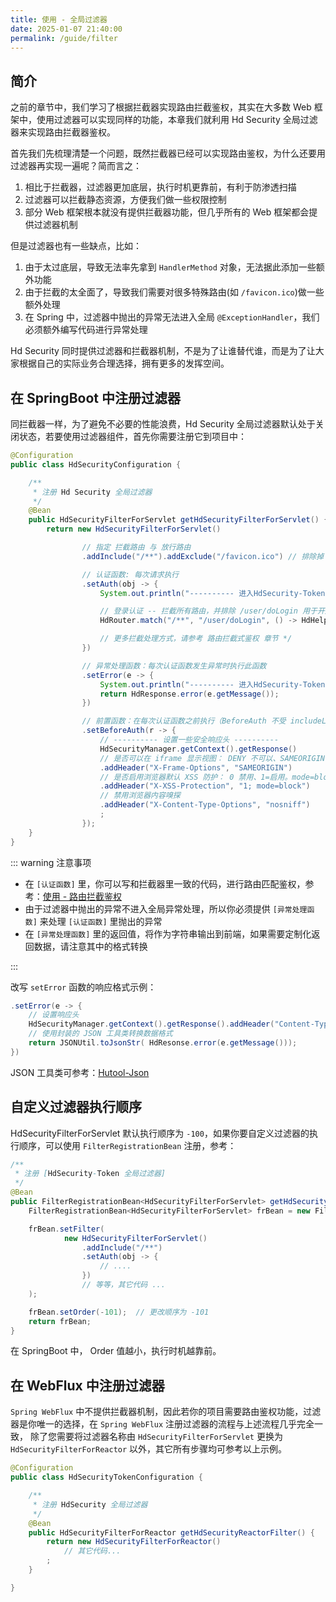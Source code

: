```yaml
---
title: 使用 - 全局过滤器
date: 2025-01-07 21:40:00
permalink: /guide/filter
---
```


## 简介

之前的章节中，我们学习了根据拦截器实现路由拦截鉴权，其实在大多数 Web 框架中，使用过滤器可以实现同样的功能，本章我们就利用 Hd Security 全局过滤器来实现路由拦截器鉴权。

首先我们先梳理清楚一个问题，既然拦截器已经可以实现路由鉴权，为什么还要用过滤器再实现一遍呢？简而言之：

1. 相比于拦截器，过滤器更加底层，执行时机更靠前，有利于防渗透扫描
2. 过滤器可以拦截静态资源，方便我们做一些权限控制
3. 部分 Web 框架根本就没有提供拦截器功能，但几乎所有的 Web 框架都会提供过滤器机制

但是过滤器也有一些缺点，比如：

1. 由于太过底层，导致无法率先拿到 `HandlerMethod` 对象，无法据此添加一些额外功能
2. 由于拦截的太全面了，导致我们需要对很多特殊路由(如 `/favicon.ico`)做一些额外处理
3. 在 Spring 中，过滤器中抛出的异常无法进入全局 `@ExceptionHandler`，我们必须额外编写代码进行异常处理

Hd Security 同时提供过滤器和拦截器机制，不是为了让谁替代谁，而是为了让大家根据自己的实际业务合理选择，拥有更多的发挥空间。

## 在 SpringBoot 中注册过滤器

同拦截器一样，为了避免不必要的性能浪费，Hd Security 全局过滤器默认处于关闭状态，若要使用过滤器组件，首先你需要注册它到项目中：

```java
@Configuration
public class HdSecurityConfiguration {

    /**
     * 注册 Hd Security 全局过滤器
     */
    @Bean
    public HdSecurityFilterForServlet getHdSecurityFilterForServlet() {
        return new HdSecurityFilterForServlet()

                // 指定 拦截路由 与 放行路由
                .addInclude("/**").addExclude("/favicon.ico") // 排除掉 /favicon.ico

                // 认证函数: 每次请求执行
                .setAuth(obj -> {
                    System.out.println("---------- 进入HdSecurity-Token全局认证 -----------");

                    // 登录认证 -- 拦截所有路由，并排除 /user/doLogin 用于开放登录
                    HdRouter.match("/**", "/user/doLogin", () -> HdHelper.checkLogin());

                    // 更多拦截处理方式，请参考 路由拦截式鉴权 章节 */
                })

                // 异常处理函数：每次认证函数发生异常时执行此函数
                .setError(e -> {
                    System.out.println("---------- 进入HdSecurity-Token异常处理 -----------");
                    return HdResponse.error(e.getMessage());
                })

                // 前置函数：在每次认证函数之前执行（BeforeAuth 不受 includeList 与 excludeList 的限制，所有请求都会进入）
                .setBeforeAuth(r -> {
                    // ---------- 设置一些安全响应头 ----------
                    HdSecurityManager.getContext().getResponse()
                    // 是否可以在 iframe 显示视图： DENY 不可以、SAMEORIGIN 同域下可以、ALLOW-FROM uri 指定域名下可以
                    .addHeader("X-Frame-Options", "SAMEORIGIN")
                    // 是否启用浏览器默认 XSS 防护： 0 禁用、1=启用。mode=block 表示并在检查到 XSS 攻击时，停止渲染页面
                    .addHeader("X-XSS-Protection", "1; mode=block")
                    // 禁用浏览器内容嗅探
                    .addHeader("X-Content-Type-Options", "nosniff")
                    ;
                });
    }
}
```

::: warning 注意事项

- 在 `[认证函数]` 里，你可以写和拦截器里一致的代码，进行路由匹配鉴权，参考：[使用 - 路由拦截鉴权](/guide/route-auth)
- 由于过滤器中抛出的异常不进入全局异常处理，所以你必须提供 `[异常处理函数]` 来处理 `[认证函数]` 里抛出的异常
- 在 `[异常处理函数]` 里的返回值，将作为字符串输出到前端，如果需要定制化返回数据，请注意其中的格式转换

:::

改写 `setError` 函数的响应格式示例：

```java
.setError(e -> {
    // 设置响应头
    HdSecurityManager.getContext().getResponse().addHeader("Content-Type", "application/json;charset=UTF-8");
    // 使用封装的 JSON 工具类转换数据格式
    return JSONUtil.toJsonStr( HdResonse.error(e.getMessage()));
})
```

JSON 工具类可参考：[Hutool-Json](https://hutool.cn/docs/#/json/JSONUtil)

## 自定义过滤器执行顺序

HdSecurityFilterForServlet 默认执行顺序为 `-100`，如果你要自定义过滤器的执行顺序，可以使用 `FilterRegistrationBean` 注册，参考：

```java
/**
 * 注册 [HdSecurity-Token 全局过滤器]
 */
@Bean
public FilterRegistrationBean<HdSecurityFilterForServlet> getHdSecurityFilterForServlet() {
    FilterRegistrationBean<HdSecurityFilterForServlet> frBean = new FilterRegistrationBean<>();

    frBean.setFilter(
            new HdSecurityFilterForServlet()
                .addInclude("/**")
                .setAuth(obj -> {
                    // ....
                })
                // 等等，其它代码 ...
    );

    frBean.setOrder(-101);  // 更改顺序为 -101
    return frBean;
}
```

在 SpringBoot 中， Order 值越小，执行时机越靠前。

## 在 WebFlux 中注册过滤器

`Spring WebFlux` 中不提供拦截器机制，因此若你的项目需要路由鉴权功能，过滤器是你唯一的选择，在 `Spring WebFlux` 注册过滤器的流程与上述流程几乎完全一致， 除了您需要将过滤器名称由 `HdSecurityFilterForServlet` 更换为 `HdSecurityFilterForReactor` 以外，其它所有步骤均可参考以上示例。

```java
@Configuration
public class HdSecurityTokenConfiguration {

    /**
     * 注册 HdSecurity 全局过滤器
     */
    @Bean
    public HdSecurityFilterForReactor getHdSecurityReactorFilter() {
        return new HdSecurityFilterForReactor()
            // 其它代码...
        ;
    }

}
```
